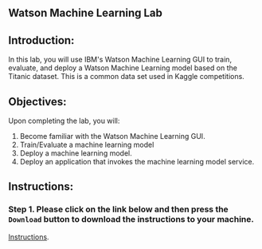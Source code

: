 ## Watson Machine Learning Lab 

## Introduction:

In this lab, you will use IBM's Watson Machine Learning GUI to train, evaluate, and deploy a Watson Machine Learning model based on the Titanic dataset. This is a common data set used in Kaggle competitions. 

## Objectives:

Upon completing the lab, you will:

1. Become familiar with the Watson Machine Learning GUI.  
2. Train/Evaluate a machine learning model
3. Deploy a machine learning model. 
4. Deploy an application that invokes the machine learning model service. 

## Instructions:

### Step 1.  Please click on the link below and then press the `Download` button to download the instructions to your machine.

[Instructions](https://github.com/bleonardb3/AA/blob/master/Lab-1/WatsonMachineLearningv4.pdf).



